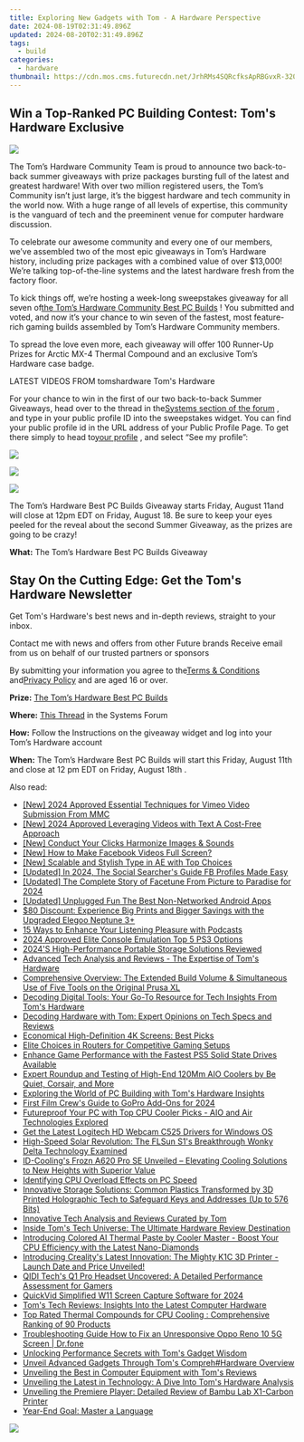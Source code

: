 ```yaml
---
title: Exploring New Gadgets with Tom - A Hardware Perspective
date: 2024-08-19T02:31:49.896Z
updated: 2024-08-20T02:31:49.896Z
tags:
  - build
categories:
  - hardware
thumbnail: https://cdn.mos.cms.futurecdn.net/JrhRMs4SQRcfksApRBGvxR-320-80.jpg
---
```


## Win a Top-Ranked PC Building Contest: Tom's Hardware Exclusive

![](https://cdn.mos.cms.futurecdn.net/2LkoLyxJEykn4ohbtaWZXK-320-80.jpg)

 The Tom’s Hardware Community Team is proud to announce two back-to-back summer giveaways with prize packages bursting full of the latest and greatest hardware! With over two million registered users, the Tom’s Community isn’t just large, it’s the biggest hardware and tech community in the world now. With a huge range of all levels of expertise, this community is the vanguard of tech and the preeminent venue for computer hardware discussion.

 To celebrate our awesome community and every one of our members, we’ve assembled two of the most epic giveaways in Tom’s Hardware history, including prize packages with a combined value of over $13,000! We’re talking top-of-the-line systems and the latest hardware fresh from the factory floor.

 To kick things off, we’re hosting a week-long sweepstakes giveaway for all seven of[the Tom’s Hardware Community Best PC Builds](https://tools.techidaily.com) ! You submitted and voted, and now it’s your chance to win seven of the fastest, most feature-rich gaming builds assembled by Tom’s Hardware Community members.

 To spread the love even more, each giveaway will offer 100 Runner-Up Prizes for Arctic MX-4 Thermal Compound and an exclusive Tom’s Hardware case badge.

 LATEST VIDEOS FROM tomshardware Tom's Hardware

 For your chance to win in the first of our two back-to-back Summer Giveaways, head over to the thread in the[Systems section of the forum](https://forums.tomshardware.com/threads/the-toms-hardware-best-pc-builds-giveaway.3101294/) , and type in your public profile ID into the sweepstakes widget. You can find your public profile id in the URL address of your Public Profile Page. To get there simply to head to[your profile](https://forums.tomshardware.com/account/account-details) , and select “See my profile”:

![](https://cdn.mos.cms.futurecdn.net/yihofD9io8DcCYF58PWSUG-320-80.png)

![](https://cdn.mos.cms.futurecdn.net/SczWStAC2ZSCMcj5ukvteY-320-80.png)

![](https://cdn.mos.cms.futurecdn.net/sv5D8pjDnYZSGjNZwQyA59-320-80.png)

 The Tom’s Hardware Best PC Builds Giveaway starts Friday, August 11and will close at 12pm EDT on Friday, August 18\. Be sure to keep your eyes peeled for the reveal about the second Summer Giveaway, as the prizes are going to be crazy!

**What:** The Tom’s Hardware Best PC Builds Giveaway

## Stay On the Cutting Edge: Get the Tom's Hardware Newsletter

 Get Tom's Hardware's best news and in-depth reviews, straight to your inbox.

 Contact me with news and offers from other Future brands  Receive email from us on behalf of our trusted partners or sponsors

 By submitting your information you agree to the[Terms & Conditions](https://futureplc.com/terms-conditions/) and[Privacy Policy](https://futureplc.com/privacy-policy/) and are aged 16 or over.

**Prize:** [The Tom’s Hardware Best PC Builds](https://tools.techidaily.com)

**Where:** [This Thread](https://forums.tomshardware.com/threads/the-toms-hardware-best-pc-builds-giveaway.3101294/) in the Systems Forum

**How:** Follow the Instructions on the giveaway widget and log into your Tom’s Hardware account

**When:** The Tom’s Hardware Best PC Builds will start this Friday, August 11th and close at 12 pm EDT on Friday, August 18th .

<ins class="adsbygoogle"
     style="display:block"
     data-ad-format="autorelaxed"
     data-ad-client="ca-pub-7571918770474297"
     data-ad-slot="1223367746"></ins>



<ins class="adsbygoogle"
     style="display:block"
     data-ad-client="ca-pub-7571918770474297"
     data-ad-slot="8358498916"
     data-ad-format="auto"
     data-full-width-responsive="true"></ins>

<span class="atpl-alsoreadstyle">Also read:</span>
<div><ul>
<li><a href="https://vimeo-videos.techidaily.com/new-2024-approved-essential-techniques-for-vimeo-video-submission-from-mmc/"><u>[New] 2024 Approved  Essential Techniques for Vimeo Video Submission From MMC</u></a></li>
<li><a href="https://youtube-web.techidaily.com/024-approved-leveraging-videos-with-text-a-cost-free-approach/"><u>[New] 2024 Approved  Leveraging Videos with Text  A Cost-Free Approach</u></a></li>
<li><a href="https://extra-information.techidaily.com/new-conduct-your-clicks-harmonize-images-and-sounds/"><u>[New] Conduct Your Clicks  Harmonize Images & Sounds</u></a></li>
<li><a href="https://facebook-clips.techidaily.com/new-how-to-make-facebook-videos-full-screen/"><u>[New] How to Make Facebook Videos Full Screen?</u></a></li>
<li><a href="https://extra-skills.techidaily.com/new-scalable-and-stylish-type-in-ae-with-top-choices/"><u>[New] Scalable and Stylish Type in AE with Top Choices</u></a></li>
<li><a href="https://facebook-video-recording.techidaily.com/updated-in-2024-the-social-searchers-guide-fb-profiles-made-easy/"><u>[Updated] In 2024, The Social Searcher's Guide  FB Profiles Made Easy</u></a></li>
<li><a href="https://article-files.techidaily.com/updated-the-complete-story-of-facetune-from-picture-to-paradise-for-2024/"><u>[Updated] The Complete Story of Facetune  From Picture to Paradise for 2024</u></a></li>
<li><a href="https://remote-screen-capture.techidaily.com/updated-unplugged-fun-the-best-non-networked-android-apps/"><u>[Updated] Unplugged Fun  The Best Non-Networked Android Apps</u></a></li>
<li><a href="https://hardware-tips.techidaily.com/80-discount-experience-big-prints-and-bigger-savings-with-the-upgraded-elegoo-neptune-3plus/"><u>$80 Discount: Experience Big Prints and Bigger Savings with the Upgraded Elegoo Neptune 3+</u></a></li>
<li><a href="https://fox-info.techidaily.com/15-ways-to-enhance-your-listening-pleasure-with-podcasts/"><u>15 Ways to Enhance Your Listening Pleasure with Podcasts</u></a></li>
<li><a href="https://screen-video-capture.techidaily.com/2024-approved-elite-console-emulation-top-5-ps3-options/"><u>2024 Approved  Elite Console Emulation  Top 5 PS3 Options</u></a></li>
<li><a href="https://hardware-tips.techidaily.com/2024s-high-performance-portable-storage-solutions-reviewed/"><u>2024'S High-Performance Portable Storage Solutions Reviewed</u></a></li>
<li><a href="https://hardware-tips.techidaily.com/advanced-tech-analysis-and-reviews-the-expertise-of-toms-hardware/"><u>Advanced Tech Analysis and Reviews - The Expertise of Tom's Hardware</u></a></li>
<li><a href="https://hardware-tips.techidaily.com/comprehensive-overview-the-extended-build-volume-and-simultaneous-use-of-five-tools-on-the-original-prusa-xl/"><u>Comprehensive Overview: The Extended Build Volume & Simultaneous Use of Five Tools on the Original Prusa XL</u></a></li>
<li><a href="https://hardware-tips.techidaily.com/decoding-digital-tools-your-go-to-resource-for-tech-insights-from-toms-hardware/"><u>Decoding Digital Tools: Your Go-To Resource for Tech Insights From Tom's Hardware</u></a></li>
<li><a href="https://hardware-tips.techidaily.com/decoding-hardware-with-tom-expert-opinions-on-tech-specs-and-reviews/"><u>Decoding Hardware with Tom: Expert Opinions on Tech Specs and Reviews</u></a></li>
<li><a href="https://hardware-tips.techidaily.com/economical-high-definition-4k-screens-best-picks/"><u>Economical High-Definition 4K Screens: Best Picks</u></a></li>
<li><a href="https://hardware-tips.techidaily.com/elite-choices-in-routers-for-competitive-gaming-setups/"><u>Elite Choices in Routers for Competitive Gaming Setups</u></a></li>
<li><a href="https://hardware-tips.techidaily.com/enhance-game-performance-with-the-fastest-ps5-solid-state-drives-available/"><u>Enhance Game Performance with the Fastest PS5 Solid State Drives Available</u></a></li>
<li><a href="https://hardware-tips.techidaily.com/expert-roundup-and-testing-of-high-end-120mm-aio-coolers-by-be-quiet-corsair-and-more/"><u>Expert Roundup and Testing of High-End 120Mm AIO Coolers by Be Quiet, Corsair, and More</u></a></li>
<li><a href="https://hardware-tips.techidaily.com/exploring-the-world-of-pc-building-with-toms-hardware-insights/"><u>Exploring the World of PC Building with Tom's Hardware Insights</u></a></li>
<li><a href="https://some-knowledge.techidaily.com/first-film-crews-guide-to-gopro-add-ons-for-2024/"><u>First Film Crew's Guide to GoPro Add-Ons for 2024</u></a></li>
<li><a href="https://hardware-tips.techidaily.com/futureproof-your-pc-with-top-cpu-cooler-picks-aio-and-air-technologies-explored/"><u>Futureproof Your PC with Top CPU Cooler Picks - AIO and Air Technologies Explored</u></a></li>
<li><a href="https://hardware-help.techidaily.com/get-the-latest-logitech-hd-webcam-c525-drivers-for-windows-os/"><u>Get the Latest Logitech HD Webcam C525 Drivers for Windows OS</u></a></li>
<li><a href="https://hardware-tips.techidaily.com/high-speed-solar-revolution-the-flsun-s1s-breakthrough-wonky-delta-technology-examined/"><u>High-Speed Solar Revolution: The FLSun S1's Breakthrough Wonky Delta Technology Examined</u></a></li>
<li><a href="https://hardware-tips.techidaily.com/id-coolings-frozn-a620-pro-se-unveiled-elevating-cooling-solutions-to-new-heights-with-superior-value/"><u>ID-Cooling's Frozn A620 Pro SE Unveiled – Elevating Cooling Solutions to New Heights with Superior Value</u></a></li>
<li><a href="https://games-able.techidaily.com/identifying-cpu-overload-effects-on-pc-speed/"><u>Identifying CPU Overload Effects on PC Speed</u></a></li>
<li><a href="https://hardware-tips.techidaily.com/innovative-storage-solutions-common-plastics-transformed-by-3d-printed-holographic-tech-to-safeguard-keys-and-addresses-up-to-576-bits/"><u>Innovative Storage Solutions: Common Plastics Transformed by 3D Printed Holographic Tech to Safeguard Keys and Addresses (Up to 576 Bits)</u></a></li>
<li><a href="https://hardware-tips.techidaily.com/innovative-tech-analysis-and-reviews-curated-by-tom/"><u>Innovative Tech Analysis and Reviews Curated by Tom</u></a></li>
<li><a href="https://hardware-tips.techidaily.com/inside-toms-tech-universe-the-ultimate-hardware-review-destination/"><u>Inside Tom's Tech Universe: The Ultimate Hardware Review Destination</u></a></li>
<li><a href="https://hardware-tips.techidaily.com/introducing-colored-ai-thermal-paste-by-cooler-master-boost-your-cpu-efficiency-with-the-latest-nano-diamonds/"><u>Introducing Colored AI Thermal Paste by Cooler Master - Boost Your CPU Efficiency with the Latest Nano-Diamonds</u></a></li>
<li><a href="https://hardware-tips.techidaily.com/introducing-crealitys-latest-innovation-the-mighty-k1c-3d-printer-launch-date-and-price-unveiled/"><u>Introducing Creality's Latest Innovation: The Mighty K1C 3D Printer - Launch Date and Price Unveiled!</u></a></li>
<li><a href="https://hardware-tips.techidaily.com/1723125142050-qidi-techs-q1-pro-headset-uncovered-a-detailed-performance-assessment-for-gamers/"><u>QIDI Tech's Q1 Pro Headset Uncovered: A Detailed Performance Assessment for Gamers</u></a></li>
<li><a href="https://screen-sharing-recording.techidaily.com/quickvid-simplified-w11-screen-capture-software-for-2024/"><u>QuickVid  Simplified W11 Screen Capture Software for 2024</u></a></li>
<li><a href="https://hardware-tips.techidaily.com/toms-tech-reviews-insights-into-the-latest-computer-hardware/"><u>Tom's Tech Reviews: Insights Into the Latest Computer Hardware</u></a></li>
<li><a href="https://hardware-tips.techidaily.com/top-rated-thermal-compounds-for-cpu-cooling-comprehensive-ranking-of-90-products/"><u>Top Rated Thermal Compounds for CPU Cooling : Comprehensive Ranking of 90 Products</u></a></li>
<li><a href="https://howto.techidaily.com/troubleshooting-guide-how-to-fix-an-unresponsive-oppo-reno-10-5g-screen-drfone-by-drfone-fix-android-problems-fix-android-problems/"><u>Troubleshooting Guide How to Fix an Unresponsive Oppo Reno 10 5G Screen | Dr.fone</u></a></li>
<li><a href="https://hardware-tips.techidaily.com/unlocking-performance-secrets-with-toms-gadget-wisdom/"><u>Unlocking Performance Secrets with Tom's Gadget Wisdom</u></a></li>
<li><a href="https://hardware-tips.techidaily.com/unveil-advanced-gadgets-through-toms-comprehhardware-overview/"><u>Unveil Advanced Gadgets Through Tom's Compreh#Hardware Overview</u></a></li>
<li><a href="https://hardware-tips.techidaily.com/unveiling-the-best-in-computer-equipment-with-toms-reviews/"><u>Unveiling the Best in Computer Equipment with Tom's Reviews</u></a></li>
<li><a href="https://hardware-tips.techidaily.com/unveiling-the-latest-in-technology-a-dive-into-toms-hardware-analysis/"><u>Unveiling the Latest in Technology: A Dive Into Tom's Hardware Analysis</u></a></li>
<li><a href="https://hardware-tips.techidaily.com/unveiling-the-premiere-player-detailed-review-of-bambu-lab-x1-carbon-printer/"><u>Unveiling the Premiere Player: Detailed Review of Bambu Lab X1-Carbon Printer</u></a></li>
<li><a href="https://mondly-stories.techidaily.com/year-end-goal-master-a-language/"><u>Year-End Goal: Master a Language</u></a></li>
</ul></div>

<!-- affiliate ads begin -->
<a href="https://store.revouninstaller.com/order/checkout.php?PRODS=28010250&QTY=1&AFFILIATE=108875&CART=1"><img src="https://secure.avangate.com/images/merchant/4282ec8de8c9be897e7aff4aa231b1a4/336__280a.jpg" border="0"></a>
<!-- affiliate ads end -->